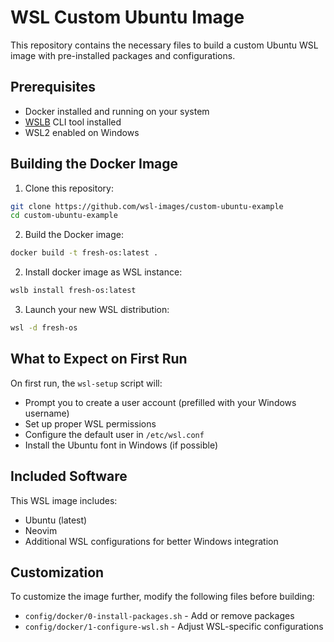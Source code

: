# WSL Custom Ubuntu Image

This repository contains the necessary files to build a custom Ubuntu WSL image with pre-installed packages and configurations.

## Prerequisites

- Docker installed and running on your system
- [WSLB](https://github.com/wsl-images/wslb) CLI tool installed
- WSL2 enabled on Windows

## Building the Docker Image

1. Clone this repository:

```bash
git clone https://github.com/wsl-images/custom-ubuntu-example
cd custom-ubuntu-example
```

2. Build the Docker image:

```bash
docker build -t fresh-os:latest .
```

2. Install docker image as WSL instance:

```bash
wslb install fresh-os:latest
```

3. Launch your new WSL distribution:

```bash
wsl -d fresh-os
```

## What to Expect on First Run

On first run, the `wsl-setup` script will:
- Prompt you to create a user account (prefilled with your Windows username)
- Set up proper WSL permissions
- Configure the default user in `/etc/wsl.conf`
- Install the Ubuntu font in Windows (if possible)

## Included Software

This WSL image includes:
- Ubuntu (latest)
- Neovim
- Additional WSL configurations for better Windows integration

## Customization

To customize the image further, modify the following files before building:
- `config/docker/0-install-packages.sh` - Add or remove packages
- `config/docker/1-configure-wsl.sh` - Adjust WSL-specific configurations
